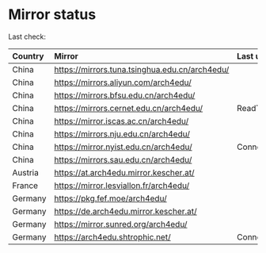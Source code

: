 <script src="./time.js"></script>
# Mirror status
Last check: <script type="text/javascript">localize(1753728051.0326505);</script>

|Country|Mirror|Last update|
|:------|:-----|:----------|
|China|https://mirrors.tuna.tsinghua.edu.cn/arch4edu/|<script type="text/javascript">localize(1753685741);</script>|
|China|https://mirrors.aliyun.com/arch4edu/|<script type="text/javascript">localize(1753685741);</script>|
|China|https://mirrors.bfsu.edu.cn/arch4edu/|<script type="text/javascript">localize(1753685741);</script>|
|China|https://mirrors.cernet.edu.cn/arch4edu/|ReadTimeout|
|China|https://mirror.iscas.ac.cn/arch4edu/|<script type="text/javascript">localize(1753685741);</script>|
|China|https://mirrors.nju.edu.cn/arch4edu/|<script type="text/javascript">localize(1753641990);</script>|
|China|https://mirror.nyist.edu.cn/arch4edu/|ConnectionError|
|China|https://mirrors.sau.edu.cn/arch4edu/|<script type="text/javascript">localize(1753641990);</script>|
|Austria|https://at.arch4edu.mirror.kescher.at/|<script type="text/javascript">localize(1753685741);</script>|
|France|https://mirror.lesviallon.fr/arch4edu/|<script type="text/javascript">localize(1753685741);</script>|
|Germany|https://pkg.fef.moe/arch4edu/|<script type="text/javascript">localize(1753685741);</script>|
|Germany|https://de.arch4edu.mirror.kescher.at/|<script type="text/javascript">localize(1753685741);</script>|
|Germany|https://mirror.sunred.org/arch4edu/|<script type="text/javascript">localize(1753685741);</script>|
|Germany|https://arch4edu.shtrophic.net/|ConnectionError|

<script src="./tablefilter/tablefilter.js"></script>
<script src="./table.js"></script>
